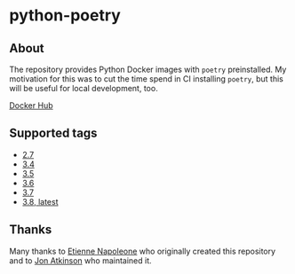 # python-poetry

## About

The repository provides Python Docker images with `poetry` preinstalled. My motivation for this was to cut the time spend in CI installing `poetry`, but this will be useful for local development, too.

[Docker Hub](https://hub.docker.com/r/acidrain/python-poetry/)

## Supported tags

* [2.7](https://github.com/mathieu-lemay/python-poetry/blob/master/2.7/Dockerfile)
* [3.4](https://github.com/mathieu-lemay/python-poetry/blob/master/3.4/Dockerfile)
* [3.5](https://github.com/mathieu-lemay/python-poetry/blob/master/3.5/Dockerfile)
* [3.6](https://github.com/mathieu-lemay/python-poetry/blob/master/3.6/Dockerfile)
* [3.7](https://github.com/mathieu-lemay/python-poetry/blob/master/3.7/Dockerfile)
* [3.8, latest](https://github.com/mathieu-lemay/python-poetry/blob/master/3.8/Dockerfile)

## Thanks

Many thanks to [Etienne Napoleone](https://github.com/etienne-napoleone) who originally created this repository
and to [Jon Atkinson](https://github.com/jonatkinson) who maintained it.
